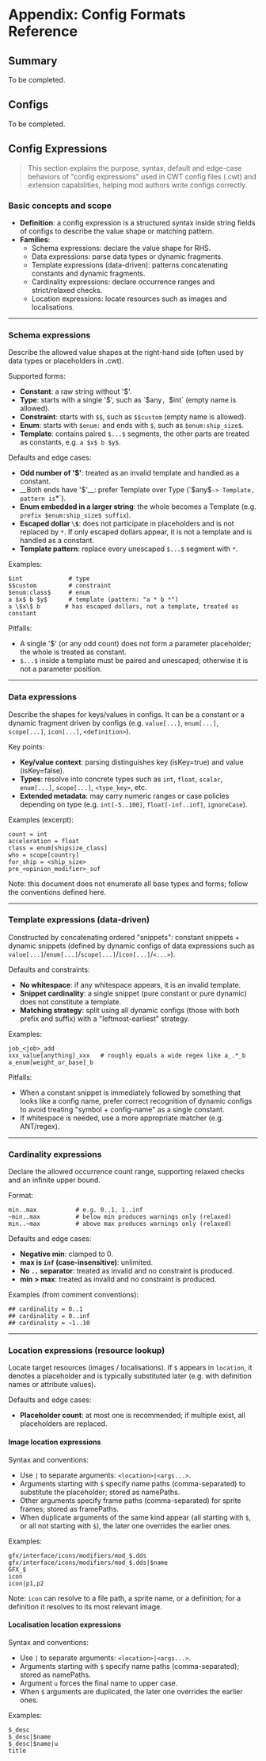# Appendix: Config Formats Reference

## Summary

To be completed.

## Configs

To be completed.

## Config Expressions

> This section explains the purpose, syntax, default and edge-case behaviors of "config expressions" used in CWT config files (.cwt) and extension capabilities, helping mod authors write configs correctly.

<!-- AI: maps to icu.windea.pls.config.configExpression.CwtConfigExpression -->
<!-- AI: impl-notes
Resolvers (Schema/Cardinality/Template/Data(key|value|template)/ImageLocation/LocalisationLocation) share Guava caches: maximumSize=4096, expireAfterAccess=10 minutes.
Schema: allow empty names for Type/Constraint; prefer Template when both ends are '$'; enum inside larger string -> Template; escaped dollars are not replaced; odd count of dollars -> Constant; only escaped dollars -> Constant; Template.pattern replaces each unescaped '$...$' with '*'.
Template (data-driven): whitespace is not allowed; a single snippet (pure constant or pure dynamic) is not treated as a template; choose the leftmost earliest dynamic config (has both prefix and suffix); a special split avoids combining symbol + config-name into one constant.
Cardinality: '~' marks relaxed bounds; negative min is clamped to 0; 'inf' (case-insensitive) is unlimited; if invalid or min>max -> treated as empty constraint.
Location: '$' indicates a placeholder in 'location'; ImageLocation: '|' args, '$' args -> namePaths, others -> framePaths; LocalisationLocation: '$' args -> namePaths, 'u' -> force upper case; if multiple placeholders exist, all placeholders are replaced.
Schema edge tests exist covering the cases above.
-->

### Basic concepts and scope

* __Definition__: a config expression is a structured syntax inside string fields of configs to describe the value shape or matching pattern.
* __Families__:
  - Schema expressions: declare the value shape for RHS.
  - Data expressions: parse data types or dynamic fragments.
  - Template expressions (data-driven): patterns concatenating constants and dynamic fragments.
  - Cardinality expressions: declare occurrence ranges and strict/relaxed checks.
  - Location expressions: locate resources such as images and localisations.

---

### Schema expressions

<!-- AI: maps to icu.windea.pls.config.configExpression.CwtSchemaExpression (subtypes: Constant, Template, Type, Enum, Constraint) -->

Describe the allowed value shapes at the right-hand side (often used by data types or placeholders in .cwt).

Supported forms:

* __Constant__: a raw string without '$'.
* __Type__: starts with a single '$', such as `$any`, `$int` (empty name is allowed).
* __Constraint__: starts with `$$`, such as `$$custom` (empty name is allowed).
* __Enum__: starts with `$enum:` and ends with `$`, such as `$enum:ship_size$`.
* __Template__: contains paired `$...$` segments, the other parts are treated as constants, e.g. `a $x$ b $y$`.

Defaults and edge cases:

* __Odd number of '$'__: treated as an invalid template and handled as a constant.
* __Both ends have '$'__: prefer Template over Type (`$any$` -> Template, pattern is `*`).
* __Enum embedded in a larger string__: the whole becomes a Template (e.g. `prefix $enum:ship_size$ suffix`).
* __Escaped dollar `\$`__: does not participate in placeholders and is not replaced by `*`. If only escaped dollars appear, it is not a template and is handled as a constant.
* __Template pattern__: replace every unescaped `$...$` segment with `*`.

Examples:

```text
$int             # type
$$custom         # constraint
$enum:class$     # enum
a $x$ b $y$      # template (pattern: "a * b *")
a \$x\$ b       # has escaped dollars, not a template, treated as constant
```

Pitfalls:

* A single '$' (or any odd count) does not form a parameter placeholder; the whole is treated as constant.
* `$...$` inside a template must be paired and unescaped; otherwise it is not a parameter position.

---

### Data expressions

<!-- AI: maps to icu.windea.pls.config.configExpression.CwtDataExpression -->

Describe the shapes for keys/values in configs. It can be a constant or a dynamic fragment driven by configs (e.g. `value[...]`, `enum[...]`, `scope[...]`, `icon[...]`, `<definition>`).

Key points:

* __Key/value context__: parsing distinguishes key (isKey=true) and value (isKey=false).
* __Types__: resolve into concrete types such as `int`, `float`, `scalar`, `enum[...]`, `scope[...]`, `<type_key>`, etc.
* __Extended metadata__: may carry numeric ranges or case policies depending on type (e.g. `int[-5..100]`, `float[-inf..inf]`, `ignoreCase`).

Examples (excerpt):

```cwt
count = int
acceleration = float
class = enum[shipsize_class]
who = scope[country]
for_ship = <ship_size>
pre_<opinion_modifier>_suf
```

Note: this document does not enumerate all base types and forms; follow the conventions defined here.

---

### Template expressions (data-driven)

<!-- AI: maps to icu.windea.pls.config.configExpression.CwtTemplateExpression -->

Constructed by concatenating ordered "snippets": constant snippets + dynamic snippets (defined by dynamic configs of data expressions such as `value[...]`/`enum[...]`/`scope[...]`/`icon[...]`/`<...>`).

Defaults and constraints:

* __No whitespace__: if any whitespace appears, it is an invalid template.
* __Snippet cardinality__: a single snippet (pure constant or pure dynamic) does not constitute a template.
* __Matching strategy__: split using all dynamic configs (those with both prefix and suffix) with a "leftmost-earliest" strategy.

Examples:

```text
job_<job>_add
xxx_value[anything]_xxx   # roughly equals a wide regex like a_.*_b
a_enum[weight_or_base]_b
```

Pitfalls:

* When a constant snippet is immediately followed by something that looks like a config name, prefer correct recognition of dynamic configs to avoid treating "symbol + config-name" as a single constant.
* If whitespace is needed, use a more appropriate matcher (e.g. ANT/regex).

---

### Cardinality expressions

<!-- AI: maps to icu.windea.pls.config.configExpression.CwtCardinalityExpression -->

Declare the allowed occurrence count range, supporting relaxed checks and an infinite upper bound.

Format:

```text
min..max           # e.g. 0..1, 1..inf
~min..max          # below min produces warnings only (relaxed)
min..~max          # above max produces warnings only (relaxed)
```

Defaults and edge cases:

* __Negative min__: clamped to 0.
* __max is `inf` (case-insensitive)__: unlimited.
* __No `..` separator__: treated as invalid and no constraint is produced.
* __min > max__: treated as invalid and no constraint is produced.

Examples (from comment conventions):

```cwt
## cardinality = 0..1
## cardinality = 0..inf
## cardinality = ~1..10
```

---

### Location expressions (resource lookup)

<!-- AI: maps to icu.windea.pls.config.configExpression.CwtLocationExpression -->

Locate target resources (images / localisations). If `$` appears in `location`, it denotes a placeholder and is typically substituted later (e.g. with definition names or attribute values).

Defaults and edge cases:

* __Placeholder count__: at most one is recommended; if multiple exist, all placeholders are replaced.

#### Image location expressions

<!-- AI: maps to icu.windea.pls.config.configExpression.CwtImageLocationExpression -->

Syntax and conventions:

* Use `|` to separate arguments: `<location>|<args...>`.
* Arguments starting with `$` specify name paths (comma-separated) to substitute the placeholder; stored as namePaths.
* Other arguments specify frame paths (comma-separated) for sprite frames; stored as framePaths.
* When duplicate arguments of the same kind appear (all starting with `$`, or all not starting with `$`), the later one overrides the earlier ones.

Examples:

```text
gfx/interface/icons/modifiers/mod_$.dds
gfx/interface/icons/modifiers/mod_$.dds|$name
GFX_$
icon
icon|p1,p2
```

Note: `icon` can resolve to a file path, a sprite name, or a definition; for a definition it resolves to its most relevant image.

#### Localisation location expressions

<!-- AI: maps to icu.windea.pls.config.configExpression.CwtLocalisationLocationExpression -->

Syntax and conventions:

* Use `|` to separate arguments: `<location>|<args...>`.
* Arguments starting with `$` specify name paths (comma-separated); stored as namePaths.
* Argument `u` forces the final name to upper case.
* When `$` arguments are duplicated, the later one overrides the earlier ones.

Examples:

```text
$_desc
$_desc|$name
$_desc|$name|u
title